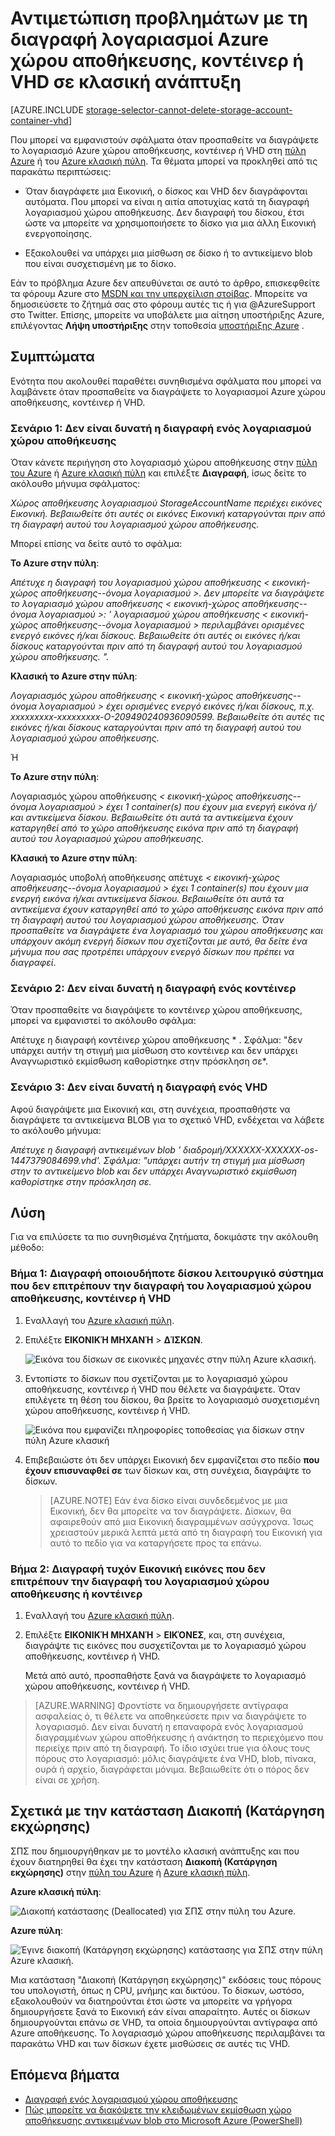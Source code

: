 <properties
    pageTitle="Αντιμετώπιση προβλημάτων με τη διαγραφή λογαριασμοί Azure χώρου αποθήκευσης, κοντέινερ ή VHD σε μια ανάπτυξη του κλασική | Microsoft Azure"
    description="Αντιμετώπιση προβλημάτων με τη διαγραφή λογαριασμοί Azure χώρου αποθήκευσης, κοντέινερ ή VHD σε κλασική ανάπτυξη"
    services="storage"
    documentationCenter=""
    authors="genlin"
    manager="felixwu"
    editor="tysonn"
    tags="storage"/>

<tags
    ms.service="storage"
    ms.workload="na"
    ms.tgt_pltfrm="na"
    ms.devlang="na"
    ms.topic="article"
    ms.date="10/18/2016"
    ms.author="genli"/>

# <a name="troubleshoot-deleting-azure-storage-accounts-containers-or-vhds-in-a-classic-deployment"></a>Αντιμετώπιση προβλημάτων με τη διαγραφή λογαριασμοί Azure χώρου αποθήκευσης, κοντέινερ ή VHD σε κλασική ανάπτυξη

[AZURE.INCLUDE [storage-selector-cannot-delete-storage-account-container-vhd](../../includes/storage-selector-cannot-delete-storage-account-container-vhd.md)]

Που μπορεί να εμφανιστούν σφάλματα όταν προσπαθείτε να διαγράψετε το λογαριασμό Azure χώρου αποθήκευσης, κοντέινερ ή VHD στη [πύλη Azure](https://portal.azure.com/) ή του [Azure κλασική πύλη](https://manage.windowsazure.com/). Τα θέματα μπορεί να προκληθεί από τις παρακάτω περιπτώσεις:

-   Όταν διαγράφετε μια Εικονική, ο δίσκος και VHD δεν διαγράφονται αυτόματα. Που μπορεί να είναι η αιτία αποτυχίας κατά τη διαγραφή λογαριασμού χώρου αποθήκευσης. Δεν διαγραφή του δίσκου, έτσι ώστε να μπορείτε να χρησιμοποιήσετε το δίσκο για μια άλλη Εικονική ενεργοποίησης.

-   Εξακολουθεί να υπάρχει μια μίσθωση σε δίσκο ή το αντικείμενο blob που είναι συσχετισμένη με το δίσκο.

Εάν το πρόβλημα Azure δεν απευθύνεται σε αυτό το άρθρο, επισκεφθείτε τα φόρουμ Azure στο [MSDN και την υπερχείλιση στοίβας](https://azure.microsoft.com/support/forums/). Μπορείτε να δημοσιεύσετε το ζήτημά σας στο φόρουμ αυτές τις ή για @AzureSupport στο Twitter. Επίσης, μπορείτε να υποβάλετε μια αίτηση υποστήριξης Azure, επιλέγοντας **Λήψη υποστήριξης** στην τοποθεσία [υποστήριξης Azure](https://azure.microsoft.com/support/options/) .

## <a name="symptoms"></a>Συμπτώματα

Ενότητα που ακολουθεί παραθέτει συνηθισμένα σφάλματα που μπορεί να λαμβάνετε όταν προσπαθείτε να διαγράψετε το λογαριασμοί Azure χώρου αποθήκευσης, κοντέινερ ή VHD.

### <a name="scenario-1-unable-to-delete-a-storage-account"></a>Σενάριο 1: Δεν είναι δυνατή η διαγραφή ενός λογαριασμού χώρου αποθήκευσης

Όταν κάνετε περιήγηση στο λογαριασμό χώρου αποθήκευσης στην [πύλη του Azure](https://portal.azure.com/) ή [Azure κλασική πύλη](https://manage.windowsazure.com/) και επιλέξτε **Διαγραφή**, ίσως δείτε το ακόλουθο μήνυμα σφάλματος:

*Χώρος αποθήκευσης λογαριασμού StorageAccountName περιέχει εικόνες Εικονική. Βεβαιωθείτε ότι αυτές οι εικόνες Εικονική καταργούνται πριν από τη διαγραφή αυτού του λογαριασμού χώρου αποθήκευσης.*

Μπορεί επίσης να δείτε αυτό το σφάλμα:

**Το Azure στην πύλη**:

*Απέτυχε η διαγραφή του λογαριασμού χώρου αποθήκευσης < εικονική-χώρος αποθήκευσης--όνομα λογαριασμού >. Δεν μπορείτε να διαγράψετε το λογαριασμό χώρου αποθήκευσης < εικονική-χώρος αποθήκευσης--όνομα λογαριασμού >: ' λογαριασμού χώρου αποθήκευσης < εικονική-χώρος αποθήκευσης--όνομα λογαριασμού > περιλαμβάνει ορισμένες ενεργό εικόνες ή/και δίσκους. Βεβαιωθείτε ότι αυτές οι εικόνες ή/και δίσκους καταργούνται πριν από τη διαγραφή αυτού του λογαριασμού χώρου αποθήκευσης. ".*

**Κλασική το Azure στην πύλη**:

*Λογαριασμός χώρου αποθήκευσης < εικονική-χώρος αποθήκευσης--όνομα λογαριασμού > έχει ορισμένες ενεργό εικόνες ή/και δίσκους, π.χ. xxxxxxxxx-xxxxxxxxx-O-209490240936090599. Βεβαιωθείτε ότι αυτές τις εικόνες ή/και δίσκους καταργούνται πριν από τη διαγραφή αυτού του λογαριασμού χώρου αποθήκευσης.*

Ή

**Το Azure στην πύλη**:

Λογαριασμός χώρου αποθήκευσης *< εικονική-χώρος αποθήκευσης--όνομα λογαριασμού > έχει 1 container(s) που έχουν μια ενεργή εικόνα ή/και αντικείμενα δίσκου. Βεβαιωθείτε ότι αυτά τα αντικείμενα έχουν καταργηθεί από το χώρο αποθήκευσης εικόνα πριν από τη διαγραφή αυτού του λογαριασμού χώρου αποθήκευσης*.

**Κλασική το Azure στην πύλη**:

Λογαριασμός υποβολή αποθήκευσης απέτυχε *< εικονική-χώρος αποθήκευσης--όνομα λογαριασμού > έχει 1 container(s) που έχουν μια ενεργή εικόνα ή/και αντικείμενα δίσκου. Βεβαιωθείτε ότι αυτά τα αντικείμενα έχουν καταργηθεί από το χώρο αποθήκευσης εικόνα πριν από τη διαγραφή αυτού του λογαριασμού χώρου αποθήκευσης. Όταν προσπαθείτε να διαγράψετε ένα λογαριασμό του χώρου αποθήκευσης και υπάρχουν ακόμη ενεργή δίσκων που σχετίζονται με αυτό, θα δείτε ένα μήνυμα που σας προτρέπει υπάρχουν ενεργό δίσκων που πρέπει να διαγραφεί*.

### <a name="scenario-2-unable-to-delete-a-container"></a>Σενάριο 2: Δεν είναι δυνατή η διαγραφή ενός κοντέινερ

Όταν προσπαθείτε να διαγράψετε το κοντέινερ χώρου αποθήκευσης, μπορεί να εμφανιστεί το ακόλουθο σφάλμα:

Απέτυχε η διαγραφή κοντέινερ χώρου αποθήκευσης * <container name>. Σφάλμα: "δεν υπάρχει αυτήν τη στιγμή μια μίσθωση στο κοντέινερ και δεν υπάρχει Αναγνωριστικό εκμίσθωση καθορίστηκε στην πρόσκληση σε*.

### <a name="scenario-3-unable-to-delete-a-vhd"></a>Σενάριο 3: Δεν είναι δυνατή η διαγραφή ενός VHD

Αφού διαγράψετε μια Εικονική και, στη συνέχεια, προσπαθήστε να διαγράψετε τα αντικείμενα BLOB για το σχετικό VHD, ενδέχεται να λάβετε το ακόλουθο μήνυμα:

*Απέτυχε η διαγραφή αντικειμένων blob ' διαδρομή/XXXXXX-XXXXXX-os-1447379084699.vhd'. Σφάλμα: "υπάρχει αυτήν τη στιγμή μια μίσθωση στην το αντικείμενο blob και δεν υπάρχει Αναγνωριστικό εκμίσθωση καθορίστηκε στην πρόσκληση σε.*

## <a name="solution"></a>Λύση
Για να επιλύσετε τα πιο συνηθισμένα ζητήματα, δοκιμάστε την ακόλουθη μέθοδο:

### <a name="step-1-delete-any-os-disks-that-are-preventing-deletion-of-the-storage-account-container-or-vhd"></a>Βήμα 1: Διαγραφή οποιουδήποτε δίσκου λειτουργικό σύστημα που δεν επιτρέπουν την διαγραφή του λογαριασμού χώρου αποθήκευσης, κοντέινερ ή VHD

1. Εναλλαγή του [Azure κλασική πύλη](https://manage.windowsazure.com/).
2. Επιλέξτε **ΕΙΚΟΝΙΚΉ ΜΗΧΑΝΉ** > **ΔΊΣΚΩΝ**.

    ![Εικόνα του δίσκων σε εικονικές μηχανές στην πύλη Azure κλασική.](./media/storage-cannot-delete-storage-account-container-vhd/VMUI.png)

3. Εντοπίστε το δίσκων που σχετίζονται με το λογαριασμό χώρου αποθήκευσης, κοντέινερ ή VHD που θέλετε να διαγράψετε. Όταν επιλέγετε τη θέση του δίσκου, θα βρείτε το λογαριασμό συσχετισμένη χώρου αποθήκευσης, κοντέινερ ή VHD.

    ![Εικόνα που εμφανίζει πληροφορίες τοποθεσίας για δίσκων στην πύλη Azure κλασική](./media/storage-cannot-delete-storage-account-container-vhd/DiskLocation.png)

4. Επιβεβαιώστε ότι δεν υπάρχει Εικονική δεν εμφανίζεται στο πεδίο **που έχουν επισυναφθεί σε** των δίσκων και, στη συνέχεια, διαγράψτε το δίσκων.

    > [AZURE.NOTE] Εάν ένα δίσκο είναι συνδεδεμένος με μια Εικονική, δεν θα μπορείτε να τον διαγράψετε. Δίσκων, θα αφαιρεθούν από μια Εικονική διαγραμμένων ασύγχρονα. Ίσως χρειαστούν μερικά λεπτά μετά από τη διαγραφή του Εικονική για αυτό το πεδίο για να καταργήσετε προς τα επάνω.

### <a name="step-2-delete-any-vm-images-that-are-preventing-deletion-of-the-storage-account-or-container"></a>Βήμα 2: Διαγραφή τυχόν Εικονική εικόνες που δεν επιτρέπουν την διαγραφή του λογαριασμού χώρου αποθήκευσης ή κοντέινερ

1. Εναλλαγή του [Azure κλασική πύλη](https://manage.windowsazure.com/).
2. Επιλέξτε **ΕΙΚΟΝΙΚΉ ΜΗΧΑΝΉ** > **ΕΙΚΌΝΕΣ**, και, στη συνέχεια, διαγράψτε τις εικόνες που συσχετίζονται με το λογαριασμό χώρου αποθήκευσης, κοντέινερ ή VHD.

    Μετά από αυτό, προσπαθήστε ξανά να διαγράψετε το λογαριασμό χώρου αποθήκευσης, κοντέινερ ή VHD.

> [AZURE.WARNING] Φροντίστε να δημιουργήσετε αντίγραφα ασφαλείας ό, τι θέλετε να αποθηκεύσετε πριν να διαγράψετε το λογαριασμό. Δεν είναι δυνατή η επαναφορά ενός λογαριασμού διαγραμμένων χώρου αποθήκευσης ή ανάκτηση το περιεχόμενο που περιείχε πριν από τη διαγραφή. Το ίδιο ισχύει true για όλους τους πόρους στο λογαριασμό: μόλις διαγράψετε ένα VHD, blob, πίνακα, ουρά ή αρχείο, διαγράφεται μόνιμα. Βεβαιωθείτε ότι ο πόρος δεν είναι σε χρήση.

## <a name="about-the-stopped-deallocated-status"></a>Σχετικά με την κατάσταση Διακοπή (Κατάργηση εκχώρησης)

ΣΠΣ που δημιουργήθηκαν με το μοντέλο κλασική ανάπτυξης και που έχουν διατηρηθεί θα έχει την κατάσταση **Διακοπή (Κατάργηση εκχώρησης)** στην [πύλη του Azure](https://portal.azure.com/) ή [Azure κλασική πύλη](https://manage.windowsazure.com/).

**Azure κλασική πύλη**:

![Διακοπή κατάστασης (Deallocated) για ΣΠΣ στην πύλη του Azure.](./media/storage-cannot-delete-storage-account-container-vhd/moreinfo2.png)


**Azure πύλη**:

![Έγινε διακοπή (Κατάργηση εκχώρησης) κατάστασης για ΣΠΣ στην πύλη Azure κλασική.](./media/storage-cannot-delete-storage-account-container-vhd/moreinfo1.png)

Μια κατάσταση "Διακοπή (Κατάργηση εκχώρησης)" εκδόσεις τους πόρους του υπολογιστή, όπως η CPU, μνήμης και δικτύου. Το δίσκων, ωστόσο, εξακολουθούν να διατηρούνται έτσι ώστε να μπορείτε να γρήγορα δημιουργήσετε ξανά το Εικονική εάν είναι απαραίτητο. Αυτές οι δίσκων δημιουργούνται επάνω σε VHD, τα οποία δημιουργούνται αντίγραφα από Azure αποθήκευσης. Το λογαριασμό χώρου αποθήκευσης περιλαμβάνει τα παρακάτω VHD και των δίσκων έχετε μισθώσεις σε αυτές τις VHD.

## <a name="next-steps"></a>Επόμενα βήματα

- [Διαγραφή ενός λογαριασμού χώρου αποθήκευσης](storage-create-storage-account.md#delete-a-storage-account)
- [Πώς μπορείτε να διακόψετε την κλειδωμένων εκμίσθωση χώρο αποθήκευσης αντικειμένων blob στο Microsoft Azure (PowerShell)](https://gallery.technet.microsoft.com/scriptcenter/How-to-break-the-locked-c2cd6492)
